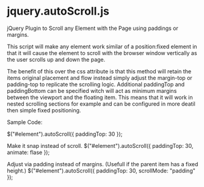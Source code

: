 jquery.autoScroll.js
====================

jQuery Plugin to Scroll any Element with the Page using paddings or margins.

This script will make any element work similar of a position:fixed element in that it will cause the element to
scroll with the browser window vertically as the user scrolls up and down the page.

The benefit of this over the css attribute is that this method will retain the items original placement and flow 
instead simply adjust the margin-top or padding-top to replicate the scrolling logic.  Additional paddingTop 
and paddingBottom can be specified witch will act as minimum margins between the viewport and the floating item.
This means that it will work in nested scrolling sections for example and can be configured in more deatil then
simple fixed positioning.

Sample Code:

$("#element").autoScroll({ paddingTop: 30 });

Make it snap instead of scroll.
$("#element").autoScroll({ paddingTop: 30, animate: flase });

Adjust via padding instead of margins. (Usefull if the parent item has a fixed height.)
$("#element").autoScroll({ paddingTop: 30, scrollMode: "padding" });
